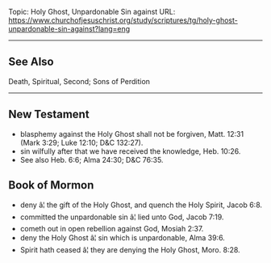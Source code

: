 Topic: Holy Ghost, Unpardonable Sin against
URL: https://www.churchofjesuschrist.org/study/scriptures/tg/holy-ghost-unpardonable-sin-against?lang=eng

---

## See Also

Death, Spiritual, Second; Sons of Perdition

---

## New Testament

- blasphemy against the Holy Ghost shall not be forgiven, Matt. 12:31 (Mark 3:29; Luke 12:10; D&C 132:27).
- sin wilfully after that we have received the knowledge, Heb. 10:26.
- See also Heb. 6:6; Alma 24:30; D&C 76:35.

## Book of Mormon

- deny â¦ the gift of the Holy Ghost, and quench the Holy Spirit, Jacob 6:8.
- committed the unpardonable sin â¦ lied unto God, Jacob 7:19.
- cometh out in open rebellion against God, Mosiah 2:37.
- deny the Holy Ghost â¦ sin which is unpardonable, Alma 39:6.
- Spirit hath ceased â¦ they are denying the Holy Ghost, Moro. 8:28.

